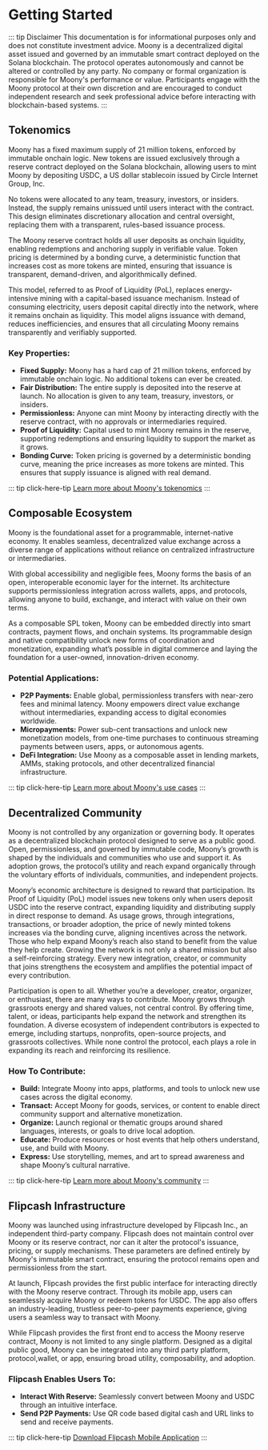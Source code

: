 # Getting Started

::: tip Disclaimer
This documentation is for informational purposes only and does not constitute investment advice. Moony is a decentralized digital asset issued and governed by an immutable smart contract deployed on the Solana blockchain. The protocol operates autonomously and cannot be altered or controlled by any party. No company or formal organization is responsible for Moony's performance or value. Participants engage with the Moony protocol at their own discretion and are encouraged to conduct independent research and seek professional advice before interacting with blockchain-based systems.
:::

## Tokenomics

Moony has a fixed maximum supply of 21 million tokens, enforced by immutable onchain logic. New tokens are issued exclusively through a reserve contract deployed on the Solana blockchain, allowing users to mint Moony by depositing USDC, a US dollar stablecoin issued by Circle Internet Group, Inc. 

No tokens were allocated to any team, treasury, investors, or insiders. Instead, the supply remains unissued until users interact with the contract. This design eliminates discretionary allocation and central oversight, replacing them with a transparent, rules-based issuance process.

The Moony reserve contract holds all user deposits as onchain liquidity, enabling redemptions and anchoring supply in verifiable value. Token pricing is determined by a bonding curve, a deterministic function that increases cost as more tokens are minted, ensuring that issuance is transparent, demand-driven, and algorithmically defined.

This model, referred to as Proof of Liquidity (PoL), replaces energy-intensive mining with a capital-based issuance mechanism. Instead of consuming electricity, users deposit capital directly into the network, where it remains onchain as liquidity. This model aligns issuance with demand, reduces inefficiencies, and ensures that all circulating Moony remains transparently and verifiably supported.

### Key Properties:

- **Fixed Supply:** Moony has a hard cap of 21 million tokens, enforced by immutable onchain logic. No additional tokens can ever be created.
- **Fair Distribution:** The entire supply is deposited into the reserve at launch. No allocation is given to any team, treasury, investors, or insiders.
- **Permissionless:** Anyone can mint Moony by interacting directly with the reserve contract, with no approvals or intermediaries required.
- **Proof of Liquidity:** Capital used to mint Moony remains in the reserve, supporting redemptions and ensuring liquidity to support the market as it grows.
- **Bonding Curve:** Token pricing is governed by a deterministic bonding curve, meaning the price increases as more tokens are minted. This ensures that supply issuance is aligned with real demand.

::: tip click-here-tip
[Learn more about Moony's tokenomics](/tokenomics/reserve-contract)
:::

## Composable Ecosystem

Moony is the foundational asset for a programmable, internet-native economy. It enables seamless, decentralized value exchange across a diverse range of applications without reliance on centralized infrastructure or intermediaries.

With global accessibility and negligible fees, Moony forms the basis of an open, interoperable economic layer for the internet. Its architecture supports permissionless integration across wallets, apps, and protocols, allowing anyone to build, exchange, and interact with value on their own terms.

As a composable SPL token, Moony can be embedded directly into smart contracts, payment flows, and onchain systems. Its programmable design and native compatibility unlock new forms of coordination and monetization, expanding what’s possible in digital commerce and laying the foundation for a user-owned, innovation-driven economy.


### Potential Applications:

- **P2P Payments:** Enable global, permissionless transfers with near-zero fees and minimal latency. Moony empowers direct value exchange without intermediaries, expanding access to digital economies worldwide.
- **Micropayments:** Power sub-cent transactions and unlock new monetization models, from one-time purchases to continuous streaming payments between users, apps, or autonomous agents.
- **DeFi Integration:** Use Moony as a composable asset in lending markets, AMMs, staking protocols, and other decentralized financial infrastructure.


::: tip click-here-tip
[Learn more about Moony's use cases](/use-cases/ecosystem)
:::

## Decentralized Community

Moony is not controlled by any organization or governing body. It operates as a decentralized blockchain protocol designed to serve as a public good. Open, permissionless, and governed by immutable code, Moony’s growth is shaped by the individuals and communities who use and support it. As adoption grows, the protocol’s utility and reach expand organically through the voluntary efforts of individuals, communities, and independent projects.

Moony’s economic architecture is designed to reward that participation. Its Proof of Liquidity (PoL) model issues new tokens only when users deposit USDC into the reserve contract, expanding liquidity and distributing supply in direct response to demand. As usage grows, through integrations, transactions, or broader adoption, the price of newly minted tokens increases via the bonding curve, aligning incentives across the network. Those who help expand Moony’s reach also stand to benefit from the value they help create. Growing the network is not only a shared mission but also a self-reinforcing strategy. Every new integration, creator, or community that joins strengthens the ecosystem and amplifies the potential impact of every contribution.

Participation is open to all. Whether you’re a developer, creator, organizer, or enthusiast, there are many ways to contribute. Moony grows through grassroots energy and shared values, not central control. By offering time, talent, or ideas, participants help expand the network and strengthen its foundation. A diverse ecosystem of independent contributors is expected to emerge, including startups, nonprofits, open-source projects, and grassroots collectives. While none control the protocol, each plays a role in expanding its reach and reinforcing its resilience.

### How To Contribute:

- **Build:** Integrate Moony into apps, platforms, and tools to unlock new use cases across the digital economy.
- **Transact:** Accept Moony for goods, services, or content to enable direct community support and alternative monetization.
- **Organize:** Launch regional or thematic groups around shared languages, interests, or goals to drive local adoption.
- **Educate:** Produce resources or host events that help others understand, use, and build with Moony.
- **Express:** Use storytelling, memes, and art to spread awareness and shape Moony’s cultural narrative.

::: tip click-here-tip
[Learn more about Moony's community](/resources/community)
:::

## Flipcash Infrastructure

Moony was launched using infrastructure developed by Flipcash Inc., an independent third-party company. Flipcash does not maintain control over Moony or its reserve contract, nor can it alter the protocol's issuance, pricing, or supply mechanisms. These parameters are defined entirely by Moony's immutable smart contract, ensuring the protocol remains open and permissionless from the start.

At launch, Flipcash provides the first public interface for interacting directly with the Moony reserve contract. Through its mobile app, users can seamlessly acquire Moony or redeem tokens for USDC. The app also offers an industry-leading, trustless peer-to-peer payments experience, giving users a seamless way to transact with Moony.

While Flipcash provides the first front end to access the Moony reserve contract, Moony is not limited to any single platform. Designed as a digital public good, Moony can be integrated into any third party platform, protocol,wallet, or app, ensuring broad utility, composability, and adoption.

### Flipcash Enables Users To:

- **Interact With Reserve:** Seamlessly convert between Moony and USDC through an intuitive interface.
- **Send P2P Payments:** Use QR code based digital cash and URL links to send and receive payments.

::: tip click-here-tip
[Download Flipcash Mobile Application](/resources/community)
:::

